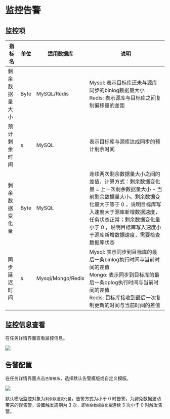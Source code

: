 # 监控告警

## 监控项
| 指标名         | 单位 | 适用数据库 | 说明                                   |
| -------------- | ---- | ---------- | -------------------------------------- |
| 剩余数据量大小 | Byte | MySQL/Redis      | Mysql: 表示目标库还未与源库同步的binlog数据量大小 <br> Redis: 表示源库与目标库之间复制偏移量的差距   |
| 预计剩余时间   | s    | MySQL      | 表示目标库与源库达成同步的预计剩余时间 |
| 剩余数据变化量 | Byte | MySQL      | 连续两次剩余数据量大小之间的差值，计算方式：剩余数据变化量 = 上一次剩余数据量大小 - 当前剩余数据量大小。剩余数据变化量大于等于 0 ，说明目标库写入速度大于源库新增数据速度，任务状态正常；剩余数据变化量小于 0 ，说明目标库写入速度小于源库新增数据速度，需要检查数据库状态       |
| 同步延迟时间   | s    | Mysql/Mongo/Redis      | Mysql: 表示同步到目标库的最后一条binlog执行时间与当前时间的差值 <br> Mongo: 表示同步到目标库的最后一条oplog执行时间与当前时间的差值 <br> Redis: 目标库接收到最后一次复制更新的时间与当前时间的差值 |


## 监控信息查看

在任务详情界面查看监控信息。

![](http://udts-doc.cn-bj.ufileos.com/transfer/guide/transfer_monitor1.png)


## 告警配置

在任务详情界面点击`告警模版`，选择默认告警模版或自定义模版。

![](http://udts-doc.cn-bj.ufileos.com/transfer/guide/transfer_monitor4.png)

默认模版监控对象为`剩余数据变化量`，告警方式为小于 0 时告警，为避免数据波动带来的误告警，设置触发周期为 3 次，即`剩余数据变化量`连续 3 次小于 0 时触发告警。
